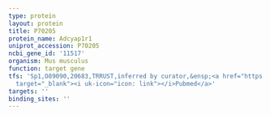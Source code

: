 ```yaml
---
type: protein
layout: protein
title: P70205
protein_name: Adcyap1r1
uniprot_accession: P70205
ncbi_gene_id: '11517'
organism: Mus musculus
function: target gene
tfs: 'Sp1,O89090,20683,TRRUST,inferred by curator,&ensp;<a href="https://www.ncbi.nlm.nih.gov/pubmed/?term=24045949%5Buid%5D"
  target="_blank"><i uk-icon="icon: link"></i>Pubmed</a>'
targets: ''
binding_sites: ''
---
```

